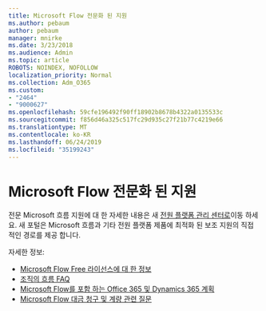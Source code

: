 ```yaml
---
title: Microsoft Flow 전문화 된 지원
ms.author: pebaum
author: pebaum
manager: mnirke
ms.date: 3/23/2018
ms.audience: Admin
ms.topic: article
ROBOTS: NOINDEX, NOFOLLOW
localization_priority: Normal
ms.collection: Adm_O365
ms.custom:
- "2464"
- "9000627"
ms.openlocfilehash: 59cfe196492f90ff18902b8678b4322a0135533c
ms.sourcegitcommit: f856d46a325c517fc29d935c27f21b77c4219e66
ms.translationtype: MT
ms.contentlocale: ko-KR
ms.lasthandoff: 06/24/2019
ms.locfileid: "35199243"
---
```

# <a name="microsoft-flow-specialized-support"></a>Microsoft Flow 전문화 된 지원

전문 Microsoft 흐름 지원에 대 한 자세한 내용은 새 [전원 플랫폼 관리 센터로](https://aka.ms/flowadminsupport)이동 하세요. 새 포털은 Microsoft 흐름과 기타 전원 플랫폼 제품에 최적화 된 보조 지원의 직접적인 경로를 제공 합니다.

자세한 정보:
- [Microsoft Flow Free 라이선스에 대 한 정보](https://go.microsoft.com/fwlink/?linkid=2095610)
- [조직의 흐름 FAQ](https://go.microsoft.com/fwlink/?linkid=2072608)
- [Microsoft Flow를 포함 하는 Office 365 및 Dynamics 365 계획](https://go.microsoft.com/fwlink/?linkid=2072406)
- [Microsoft Flow 대금 청구 및 계량 관련 질문](https://go.microsoft.com/fwlink/?linkid=2072612)